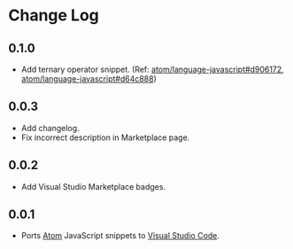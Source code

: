 # Change Log

## 0.1.0
- Add ternary operator snippet. (Ref: [atom/language-javascript#d906172](https://github.com/atom/language-javascript/commit/d906172e586ebbd5e8e17087742d279f90d5bd2f), [atom/language-javascript#d64c888](https://github.com/atom/language-javascript/commit/d64c8888bfc8e5f4dec48d1a5d9bba52274d260a))

## 0.0.3
- Add changelog.
- Fix incorrect description in Marketplace page.

## 0.0.2
- Add Visual Studio Marketplace badges.

## 0.0.1
- Ports [Atom](https://atom.io/) JavaScript snippets to [Visual Studio Code](https://code.visualstudio.com/).
